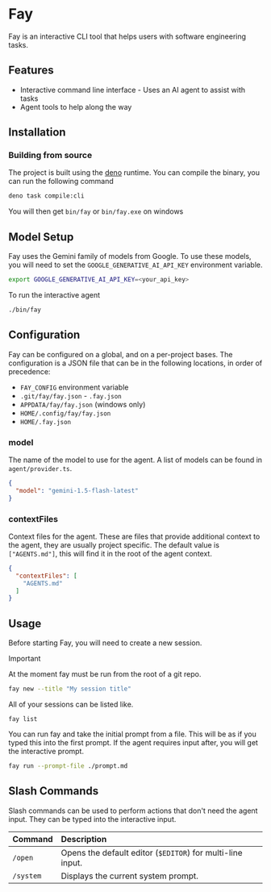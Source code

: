 # Fay

Fay is an interactive CLI tool that helps users with software engineering tasks.

## Features

- Interactive command line interface - Uses an AI agent to assist with tasks
- Agent tools to help along the way

## Installation

### Building from source

The project is built using the [deno](https://deno.com/) runtime. You can
compile the binary, you can run the following command

```bash
deno task compile:cli
```

You will then get `bin/fay` or `bin/fay.exe` on windows

## Model Setup

Fay uses the Gemini family of models from Google. To use these models, you will
need to set the `GOOGLE_GENERATIVE_AI_API_KEY` environment variable.

```bash
export GOOGLE_GENERATIVE_AI_API_KEY=<your_api_key>
```

To run the interactive agent

```bash
./bin/fay
```

## Configuration

Fay can be configured on a global, and on a per-project bases. The configuration
is a JSON file that can be in the following locations, in order of precedence:

- `FAY_CONFIG` environment variable
- `.git/fay/fay.json` - `.fay.json`
- `APPDATA/fay/fay.json` (windows only)
- `HOME/.config/fay/fay.json`
- `HOME/.fay.json`

### model

The name of the model to use for the agent. A list of models can be found in
`agent/provider.ts`.

```json
{
  "model": "gemini-1.5-flash-latest"
}
```

### contextFiles

Context files for the agent. These are files that provide additional context to
the agent, they are usually project specific. The default value is
`["AGENTS.md"]`, this will find it in the root of the agent context.

```json
{
  "contextFiles": [
    "AGENTS.md"
  ]
}
```

## Usage

Before starting Fay, you will need to create a new session.

> [!IMPORTANT]
> At the moment fay must be run from the root of a git repo.

```sh
fay new --title "My session title"
```

All of your sessions can be listed like.

```
fay list
```

You can run fay and take the initial prompt from a file. This will be as if you
typed this into the first prompt. If the agent requires input after, you will
get the interactive prompt.

```sh
fay run --prompt-file ./prompt.md
```

## Slash Commands

Slash commands can be used to perform actions that don't need the agent input.
They can be typed into the interactive input.

| Command   | Description                                                |
| :-------- | :--------------------------------------------------------- |
| `/open`   | Opens the default editor (`$EDITOR`) for multi-line input. |
| `/system` | Displays the current system prompt.                        |
